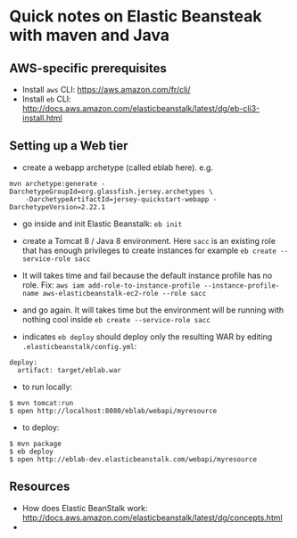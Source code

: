 # Quick notes on Elastic Beansteak with maven and Java


## AWS-specific prerequisites

- Install `aws` CLI: https://aws.amazon.com/fr/cli/
- Install `eb` CLI: http://docs.aws.amazon.com/elasticbeanstalk/latest/dg/eb-cli3-install.html

## Setting up a Web tier

- create a webapp archetype (called eblab here). e.g.
```
mvn archetype:generate -DarchetypeGroupId=org.glassfish.jersey.archetypes \
    -DarchetypeArtifactId=jersey-quickstart-webapp -DarchetypeVersion=2.22.1
```


- go inside and init Elastic Beanstalk: `eb init`

- create a Tomcat 8 / Java 8 environment. Here `sacc` is an existing role that has enough privileges to create instances for example
 `eb create --service-role sacc`

- It will takes time and fail because the default instance profile has no role. Fix:
 `aws iam add-role-to-instance-profile --instance-profile-name aws-elasticbeanstalk-ec2-role --role sacc`

- and go again. It will takes time but the environment will be running with nothing cool inside
 `eb create --service-role sacc`

- indicates `eb deploy` should deploy only the resulting WAR by editing `.elasticbeanstalk/config.yml`:
```
deploy:
  artifact: target/eblab.war
```

- to run locally:
```
$ mvn tomcat:run
$ open http://localhost:8080/eblab/webapi/myresource
```

- to deploy:
```
$ mvn package
$ eb deploy
$ open http://eblab-dev.elasticbeanstalk.com/webapi/myresource
```


## Resources
- How does Elastic BeanStalk work: http://docs.aws.amazon.com/elasticbeanstalk/latest/dg/concepts.html
- 

